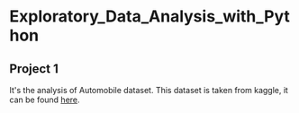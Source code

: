 # Exploratory_Data_Analysis_with_Python
## Project 1
It's the analysis of Automobile dataset. This dataset is taken from kaggle, it  can be found [here](https://www.kaggle.com/datasets/gargmanas/automobile).
